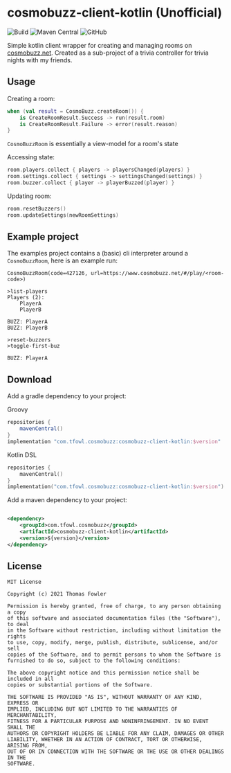 # cosmobuzz-client-kotlin (Unofficial)

![Build](https://github.com/T-Fowl/cosmobuzz-client-kotlin/workflows/Build/badge.svg)
![Maven Central](https://img.shields.io/maven-central/v/com.tfowl.cosmobuzz/cosmobuzz-client-kotlin)
![GitHub](https://img.shields.io/github/license/T-Fowl/cosmobuzz-client-kotlin)

Simple kotlin client wrapper for creating and managing rooms on [cosmobuzz.net](https://www.cosmobuzz.net/). Created as
a sub-project of a trivia controller for trivia nights with my friends.

## Usage

Creating a room:

```kotlin
when (val result = CosmoBuzz.createRoom()) {
    is CreateRoomResult.Success -> run(result.room)
    is CreateRoomResult.Failure -> error(result.reason)
}
``` 

`CosmoBuzzRoom` is essentially a view-model for a room's state

Accessing state:

```kotlin
room.players.collect { players -> playersChanged(players) }
room.settings.collect { settings -> settingsChanged(settings) }
room.buzzer.collect { player -> playerBuzzed(player) }
```

Updating room:

```kotlin
room.resetBuzzers()
room.updateSettings(newRoomSettings)
```

## Example project

The examples project contains a (basic) cli interpreter around a `CosmoBuzzRoom`, here is an example run:

```shell
CosmoBuzzRoom(code=427126, url=https://www.cosmobuzz.net/#/play/<room-code>)

>list-players
Players (2):
	PlayerA
	PlayerB
	
BUZZ: PlayerA
BUZZ: PlayerB

>reset-buzzers
>toggle-first-buz

BUZZ: PlayerA
```

## Download

Add a gradle dependency to your project:

Groovy

```groovy
repositories {
    mavenCentral()
}
implementation "com.tfowl.cosmobuzz:cosmobuzz-client-kotlin:$version"
```

Kotlin DSL

```kotlin
repositories {
    mavenCentral()
}
implementation("com.tfowl.cosmobuzz:cosmobuzz-client-kotlin:$version")
```

Add a maven dependency to your project:

```xml

<dependency>
    <groupId>com.tfowl.cosmobuzz</groupId>
    <artifactId>cosmobuzz-client-kotlin</artifactId>
    <version>${version}</version>
</dependency>
```

## License

```
MIT License

Copyright (c) 2021 Thomas Fowler

Permission is hereby granted, free of charge, to any person obtaining a copy
of this software and associated documentation files (the "Software"), to deal
in the Software without restriction, including without limitation the rights
to use, copy, modify, merge, publish, distribute, sublicense, and/or sell
copies of the Software, and to permit persons to whom the Software is
furnished to do so, subject to the following conditions:

The above copyright notice and this permission notice shall be included in all
copies or substantial portions of the Software.

THE SOFTWARE IS PROVIDED "AS IS", WITHOUT WARRANTY OF ANY KIND, EXPRESS OR
IMPLIED, INCLUDING BUT NOT LIMITED TO THE WARRANTIES OF MERCHANTABILITY,
FITNESS FOR A PARTICULAR PURPOSE AND NONINFRINGEMENT. IN NO EVENT SHALL THE
AUTHORS OR COPYRIGHT HOLDERS BE LIABLE FOR ANY CLAIM, DAMAGES OR OTHER
LIABILITY, WHETHER IN AN ACTION OF CONTRACT, TORT OR OTHERWISE, ARISING FROM,
OUT OF OR IN CONNECTION WITH THE SOFTWARE OR THE USE OR OTHER DEALINGS IN THE
SOFTWARE.
```
